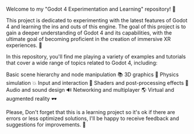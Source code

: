Welcome to my "Godot 4 Experimentation and Learning" repository! 🚀

This project is dedicated to experimenting with the latest features of Godot 4 and learning the ins and outs of this engine.
The goal of this project is to gain a deeper understanding of Godot 4 and its capabilities, with the ultimate goal of becoming proficient in the creation of immersive XR experiences. 🤖

In this repository, you'll find me playing a variety of examples and tutorials that cover a wide range of topics related to Godot 4, including:

Basic scene hierarchy and node manipulation 📚
3D graphics 🎨
Physics simulation 💥
Input and interaction 👀
Shaders and post-processing effects 🌅
Audio and sound design 🔊
Networking and multiplayer 🌎
Virtual and augmented reality 🕶️

Please, Don't forget that this is a learning project so it's ok if there are errors or less optimized solutions, I'll be happy to receive feedback and suggestions for improvements. 🤝
